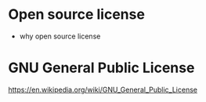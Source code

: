 # Open source license

- why open source license

# GNU General Public License

https://en.wikipedia.org/wiki/GNU_General_Public_License
